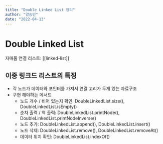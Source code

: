 ```yaml
---
title: "Double Linked List 정리"
author: "양승민"
date: "2022-04-13"
---
```


# Double Linked List
자매품 연결 리스트:  [[linked-list]]

## 이중 링크드 리스트의 특징

- 각 노드가 데이터와 포인터를 가져서 연결 고리가 두개 있는 자료구조
- 구현 해야하는 메서드
  - 노드 개수 / 비어 있는지 확인: DoubleLinkedList.size(), DoubleLinkedList.isEmpty()
  - 순차 출력 / 역 출력: DoubleLinkedList.printNode(), DoubleLinkedList.printNodeInverse()
  - 노드 추가: DoubleLinkedList.append(), DoubleLinkedList.insert()
  - 노드 삭제: DoubleLinkedList.remove(), DoubleLinkedList.removeAt()
  - 데이터 위치 확인: DoubleLinkedList.indexOf()